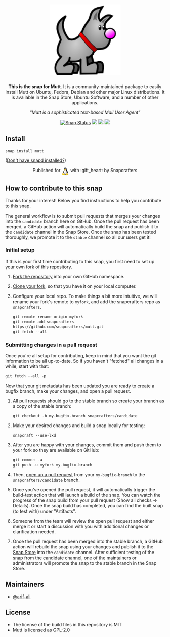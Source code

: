 <h1 align="center">
  <img src="./snap/mutt.png" alt="Mutt">
</h1>

<p align="center"><b>This is the snap for Mutt</b>. It is a community-maintained package to easily install Mutt on Ubuntu, Fedora, Debian and other major Linux distributions. It is available in the Snap Store, Ubuntu Software, and a number of other applications.</p>

<p align="center"><i>"Mutt is a sophisticated text-based Mail User Agent"</i></p>

<p align="center">
<a href="https://snapcraft.io/mutt"><img src="https://snapcraft.io/mutt/badge.svg" alt="Snap Status"></a>
<a href="https://github.com/snapcrafters/mutt/actions/workflows/sync-upstream.yml"><img src="https://github.com/snapcrafters/mutt/actions/workflows/sync-upstream.yml/badge.svg"></a>
<a href="https://github.com/snapcrafters/mutt/actions/workflows/release-to-candidate.yaml"><img src="https://github.com/snapcrafters/mutt/actions/workflows/release-to-candidate.yaml/badge.svg"></a>
<a href="https://github.com/snapcrafters/mutt/actions/workflows/promote-to-stable.yml"><img src="https://github.com/snapcrafters/mutt/actions/workflows/promote-to-stable.yml/badge.svg"></a>
</p>

## Install

```shell
snap install mutt
```

([Don't have snapd installed?](https://snapcraft.io/docs/core/install))

<p align="center">Published for <img src="https://raw.githubusercontent.com/anythingcodes/slack-emoji-for-techies/gh-pages/emoji/tux.png" align="top" width="24" /> with :gift_heart: by Snapcrafters</p>

## How to contribute to this snap

Thanks for your interest! Below you find instructions to help you contribute to this snap.

The general workflow is to submit pull requests that merges your changes into the `candidate` branch here on GitHub. Once the pull request has been merged, a GitHub action will automatically build the snap and publish it to the `candidate` channel in the Snap Store. Once the snap has been tested thoroughly, we promote it to the `stable` channel so all our users get it!

### Initial setup

If this is your first time contributing to this snap, you first need to set up your own fork of this repository.

1. [Fork the repository](https://docs.github.com/en/github/getting-started-with-github/fork-a-repo) into your own GitHub namespace.
2. [Clone your fork](https://git-scm.com/book/en/v2/Git-Basics-Getting-a-Git-Repository), so that you have it on your local computer.
3. Configure your local repo. To make things a bit more intuitive, we will rename your fork's remote to `myfork`, and add the snapcrafters repo as `snapcrafters`.

    ```shell
    git remote rename origin myfork
    git remote add snapcrafters https://github.com/snapcrafters/mutt.git
    git fetch --all
    ```

### Submitting changes in a pull request

Once you're all setup for contributing, keep in mind that you want the git information to be all up-to-date. So if you haven't "fetched" all changes in a while, start with that:

```shell
git fetch --all -p
```

Now that your git metadata has been updated you are ready to create a bugfix branch, make your changes, and open a pull request.

1. All pull requests should go to the stable branch so create your branch as a copy of the stable branch:

    ```shell
    git checkout -b my-bugfix-branch snapcrafters/candidate
    ```

2. Make your desired changes and build a snap locally for testing:

    ```shell
    snapcraft --use-lxd
    ```

3. After you are happy with your changes, commit them and push them to your fork so they are available on GitHub:

    ```shell
    git commit -a
    git push -u myfork my-bugfix-branch
    ```

4. Then, [open up a pull request](https://docs.github.com/en/github/collaborating-with-issues-and-pull-requests/about-pull-requests) from your `my-bugfix-branch` to the `snapcrafters/candidate` branch.
5. Once you've opened the pull request, it will automatically trigger the build-test action that will launch a build of the snap. You can watch the progress of the snap build from your pull request (Show all checks -> Details). Once the snap build has completed, you can find the built snap (to test with) under "Artifacts".
6. Someone from the team will review the open pull request and either merge it or start a discussion with you with additional changes or clarification needed.
7. Once the pull request has been merged into the stable branch, a GitHub action will rebuild the snap using your changes and publish it to the [Snap Store](https://snapcraft.io/mutt) into the `candidate` channel. After sufficient testing of the snap from the candidate channel, one of the maintainers or administrators will promote the snap to the stable branch in the Snap Store.

## Maintainers

-   [@arif-ali](https://github.com/arif-ali)

## License

-   The license of the build files in this repository is MIT
-   Mutt is licensed as GPL-2.0

